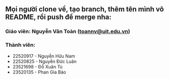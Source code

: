 Mọi người clone về, tạo branch, thêm tên mình vô README, rồi push để merge nha:
---
### Giáo viên: Nguyễn Văn Toàn (toannv@uit.edu.vn)
### Thành viên:
- 22520917 - Nguyễn Hữu Nam
- 22520825 - Nguyễn Đức Luân 
- 23521698 - Đỗ Xuân Tú
- 23520135 - Phan Gia Bảo
